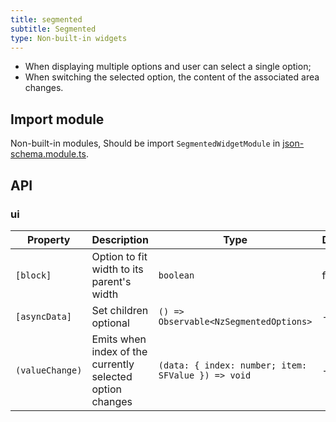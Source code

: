 ```yaml
---
title: segmented
subtitle: Segmented
type: Non-built-in widgets
---
```


- When displaying multiple options and user can select a single option;
- When switching the selected option, the content of the associated area changes.

## Import module

Non-built-in modules, Should be import `SegmentedWidgetModule` in [json-schema.module.ts](https://github.com/hbyunzai/ng-yunzai/blob/master/src/app/shared/json-schema/json-schema.module.ts#L11).

## API

### ui

| Property | Description | Type | Default |
|----------|-------------|------|---------|
| `[block]` | Option to fit width to its parent\'s width | `boolean` | false |  |
| `[asyncData]` |  Set children optional | `() => Observable<NzSegmentedOptions>` | - |  |
| `(valueChange)` | Emits when index of the currently selected option changes | `(data: { index: number; item: SFValue }) => void` | - |  |

